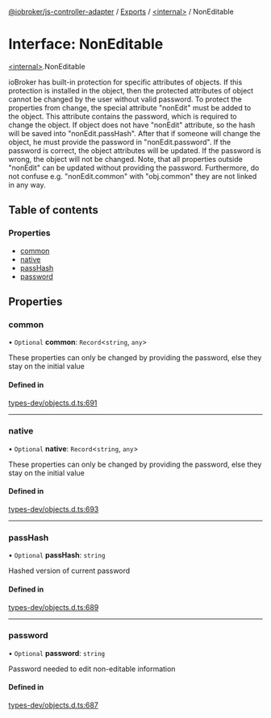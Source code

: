 [@iobroker/js-controller-adapter](../README.md) / [Exports](../modules.md) / [\<internal\>](../modules/internal_.md) / NonEditable

# Interface: NonEditable

[\<internal\>](../modules/internal_.md).NonEditable

ioBroker has built-in protection for specific attributes of objects. If this protection is installed in the object, then the protected attributes of object cannot be changed by the user without valid password.
To protect the properties from change, the special attribute "nonEdit" must be added to the object. This attribute contains the password, which is required to change the object.
If object does not have "nonEdit" attribute, so the hash will be saved into "nonEdit.passHash". After that if someone will change the object, he must provide the password in "nonEdit.password".
If the password is correct, the object attributes will be updated. If the password is wrong, the object will not be changed.
Note, that all properties outside "nonEdit" can be updated without providing the password. Furthermore, do not confuse e.g. "nonEdit.common" with "obj.common" they are not linked in any way.

## Table of contents

### Properties

- [common](internal_.NonEditable.md#common)
- [native](internal_.NonEditable.md#native)
- [passHash](internal_.NonEditable.md#passhash)
- [password](internal_.NonEditable.md#password)

## Properties

### common

• `Optional` **common**: `Record`\<`string`, `any`\>

These properties can only be changed by providing the password, else they stay on the initial value

#### Defined in

[types-dev/objects.d.ts:691](https://github.com/ioBroker/ioBroker.js-controller/blob/1196b435/packages/types-dev/objects.d.ts#L691)

___

### native

• `Optional` **native**: `Record`\<`string`, `any`\>

These properties can only be changed by providing the password, else they stay on the initial value

#### Defined in

[types-dev/objects.d.ts:693](https://github.com/ioBroker/ioBroker.js-controller/blob/1196b435/packages/types-dev/objects.d.ts#L693)

___

### passHash

• `Optional` **passHash**: `string`

Hashed version of current password

#### Defined in

[types-dev/objects.d.ts:689](https://github.com/ioBroker/ioBroker.js-controller/blob/1196b435/packages/types-dev/objects.d.ts#L689)

___

### password

• `Optional` **password**: `string`

Password needed to edit non-editable information

#### Defined in

[types-dev/objects.d.ts:687](https://github.com/ioBroker/ioBroker.js-controller/blob/1196b435/packages/types-dev/objects.d.ts#L687)
